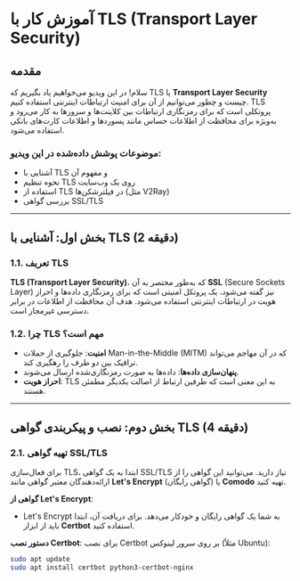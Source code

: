 # آموزش کار با TLS (Transport Layer Security)

## مقدمه
سلام! در این ویدیو می‌خواهیم یاد بگیریم که TLS یا **Transport Layer Security** چیست و چطور می‌توانیم از آن برای امنیت ارتباطات اینترنتی استفاده کنیم. TLS پروتکلی است که برای رمزنگاری ارتباطات بین کلاینت‌ها و سرورها به کار می‌رود و به‌ویژه برای محافظت از اطلاعات حساس مانند پسوردها و اطلاعات کارت‌های بانکی استفاده می‌شود.

### موضوعات پوشش داده‌شده در این ویدیو:
- آشنایی با TLS و مفهوم آن
- نحوه تنظیم TLS روی یک وب‌سایت
- استفاده از TLS در فیلترشکن‌ها (مثل V2Ray)
- بررسی گواهی SSL/TLS

---

## بخش اول: آشنایی با TLS (2 دقیقه)

### 1.1. تعریف TLS
**TLS (Transport Layer Security)**، که به‌طور مختصر به آن **SSL** (Secure Sockets Layer) نیز گفته می‌شود، یک پروتکل امنیتی است که برای رمزنگاری داده‌ها و احراز هویت در ارتباطات اینترنتی استفاده می‌شود. هدف آن محافظت از اطلاعات در برابر دسترسی غیرمجاز است.

### 1.2. چرا TLS مهم است؟
- **امنیت**: جلوگیری از حملات Man-in-the-Middle (MITM) که در آن مهاجم می‌تواند ترافیک بین دو طرف را رهگیری کند.
- **پنهان‌سازی داده‌ها**: داده‌ها به صورت رمزنگاری‌شده ارسال می‌شوند.
- **احراز هویت**: TLS به این معنی است که طرفین ارتباط از اصالت یکدیگر مطمئن هستند.

---

## بخش دوم: نصب و پیکربندی گواهی TLS (4 دقیقه)

### 2.1. تهیه گواهی SSL/TLS
برای فعال‌سازی TLS، ابتدا به یک گواهی SSL/TLS نیاز دارید. می‌توانید این گواهی را از ارائه‌دهندگان معتبر گواهی مانند **Let's Encrypt** (گواهی رایگان) یا **Comodo** تهیه کنید.

**گواهی از Let's Encrypt**:
- Let's Encrypt به شما یک گواهی رایگان و خودکار می‌دهد. برای دریافت آن، ابتدا باید از ابزار **Certbot** استفاده کنید.

**دستور نصب Certbot**:
برای نصب Certbot بر روی سرور لینوکس (مثلاً Ubuntu):

```bash
sudo apt update
sudo apt install certbot python3-certbot-nginx
